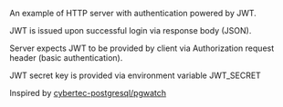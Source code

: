 An example of HTTP server with authentication powered by JWT.

JWT is issued upon successful login via response body (JSON).

Server expects JWT to be provided by client via Authorization request header (basic authentication).

JWT secret key is provided via environment variable JWT_SECRET

Inspired by [cybertec-postgresql/pgwatch](https://github.com/cybertec-postgresql/pgwatch)